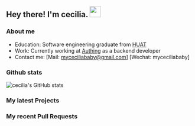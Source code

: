 ## Hey there! I'm cecilia. <img src="https://media.giphy.com/media/hvRJCLFzcasrR4ia7z/giphy.gif" width="30px">

### About me
- Education: Software engineering graduate from [HUAT](https://www.huat.edu.cn/)
- Work: Currently working at [Authing](https://www.authing.com/) as a backend developer
- Contact me: [Mail: myceciliababy@gmail.com] [Wechat: myceciliababy]

### Github stats

![cecilia's GitHub stats](https://github-readme-stats.vercel.app/api?username=myceciliababy&show_icons=true&theme=transparent)

### My latest Projects

### My recent Pull Requests